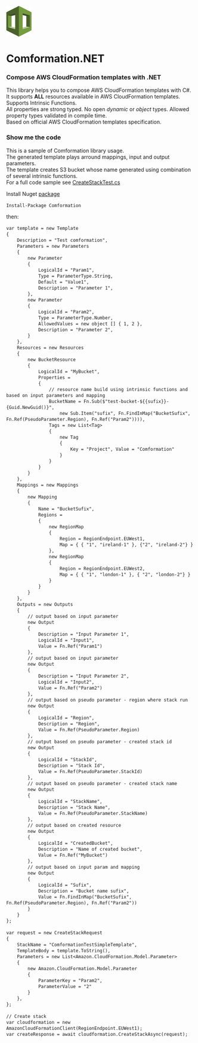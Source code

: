 ![AWS CloudFormation](logo.png)
# Comformation.NET
### Compose AWS CloudFormation templates with .NET

This library helps you to compose AWS CloudFormation templates with C#.  
It supports __ALL__ resources available in AWS CloudFormation templates.  
Supports Intrinsic Functions.  
All properties are strong typed. No open _dynamic_ or _object_ types. Allowed property types validated in compile time.  
Based on official AWS CloudFormation templates specification.  

### Show me the code
This is a sample of Comformation library usage.  
The generated template plays arround mappings, input and output parameters.  
The template creates S3 bucket whose name generated using combination of several intrinsic functions.  
For a full code sample see [CreateStackTest.cs](src/Comformation.Tests/CreateStackTest.cs)

Install Nuget [package](https://www.nuget.org/packages/Comformation/)
```
Install-Package Comformation
```
then:
```charp
var template = new Template
{
    Description = "Test comformation",
    Parameters = new Parameters
    {
        new Parameter
        {
            LogicalId = "Param1",
            Type = ParameterType.String,
            Default = "Value1",
            Description = "Parameter 1",
        },
        new Parameter
        {
            LogicalId = "Param2",
            Type = ParameterType.Number,
            AllowedValues = new object [] { 1, 2 },
            Description = "Parameter 2",
        }
    },
    Resources = new Resources
    {
        new BucketResource
        {
            LogicalId = "MyBucket",
            Properties =
            {
                // resource name build using intrinsic functions and based on input parameters and mapping
                BucketName = Fn.Sub($"test-bucket-${{sufix}}-{Guid.NewGuid()}",
                    new Sub.Item("sufix", Fn.FindInMap("BucketSufix", Fn.Ref(PseudoParameter.Region), Fn.Ref("Param2")))),
                Tags = new List<Tag>
                {
                    new Tag
                    {
                        Key = "Project", Value = "Comformation"
                    }
                }
            }
        }
    },
    Mappings = new Mappings
    {
        new Mapping
        {
            Name = "BucketSufix",
            Regions =
            {
                new RegionMap
                {
                    Region = RegionEndpoint.EUWest1,
                    Map = { { "1", "ireland-1" }, {"2", "ireland-2"} }
                },
                new RegionMap
                {
                    Region = RegionEndpoint.EUWest2,
                    Map = { { "1", "london-1" }, { "2", "london-2"} }
                }
            }
        }
    },
    Outputs = new Outputs
    {
        // output based on input parameter
        new Output
        {
            Description = "Input Parameter 1",
            LogicalId = "Input1",
            Value = Fn.Ref("Param1")
        },
        // output based on input parameter
        new Output
        {
            Description = "Input Parameter 2",
            LogicalId = "Input2",
            Value = Fn.Ref("Param2")
        },
        // output based on pseudo parameter - region where stack run
        new Output
        {
            LogicalId = "Region",
            Description = "Region",
            Value = Fn.Ref(PseudoParameter.Region)
        },
        // output based on pseudo parameter - created stack id
        new Output
        {
            LogicalId = "StackId",
            Description = "Stack Id",
            Value = Fn.Ref(PseudoParameter.StackId)
        },
        // output based on pseudo parameter - created stack name
        new Output
        {
            LogicalId = "StackName",
            Description = "Stack Name",
            Value = Fn.Ref(PseudoParameter.StackName)
        },
        // output based on created resource
        new Output
        {
            LogicalId = "CreatedBucket",
            Description = "Name of created bucket",
            Value = Fn.Ref("MyBucket")
        },
        // output based on input param and mapping
        new Output
        {
            LogicalId = "Sufix",
            Description = "Bucket name sufix",
            Value = Fn.FindInMap("BucketSufix", Fn.Ref(PseudoParameter.Region), Fn.Ref("Param2"))
        }
    }
};

var request = new CreateStackRequest
{
    StackName = "ComformationTestSimpleTemplate",
    TemplateBody = template.ToString(),
    Parameters = new List<Amazon.CloudFormation.Model.Parameter>
    {
        new Amazon.CloudFormation.Model.Parameter
        {
            ParameterKey = "Param2",
            ParameterValue = "2"
        }
    },
};

// Create stack
var cloudformation = new AmazonCloudFormationClient(RegionEndpoint.EUWest1);
var createResponse = await cloudformation.CreateStackAsync(request);
```
